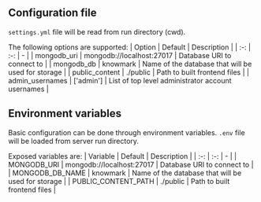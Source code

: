 ## Configuration file

`settings.yml` file will be read from run directory (cwd).

The following options are supported:
| Option | Default | Description |
| :-: | :-: | - |
| mongodb_uri | mongodb://localhost:27017 | Database URI to connect to |
| mongodb_db | knowmark | Name of the database that will be used for storage |
| public_content | ./public | Path to built frontend files |
| admin_usernames | \['admin'] | List of top level administrator account usernames |

## Environment variables

Basic configuration can be done through environment variables.
`.env` file will be loaded from server run directory.

Exposed variables are:
| Variable | Default | Description |
| :-: | :-: | - |
| MONGODB_URI | mongodb://localhost:27017 | Database URI to connect to |
| MONGODB_DB_NAME | knowmark | Name of the database that will be used for storage |
| PUBLIC_CONTENT_PATH | ./public | Path to built frontend files |
